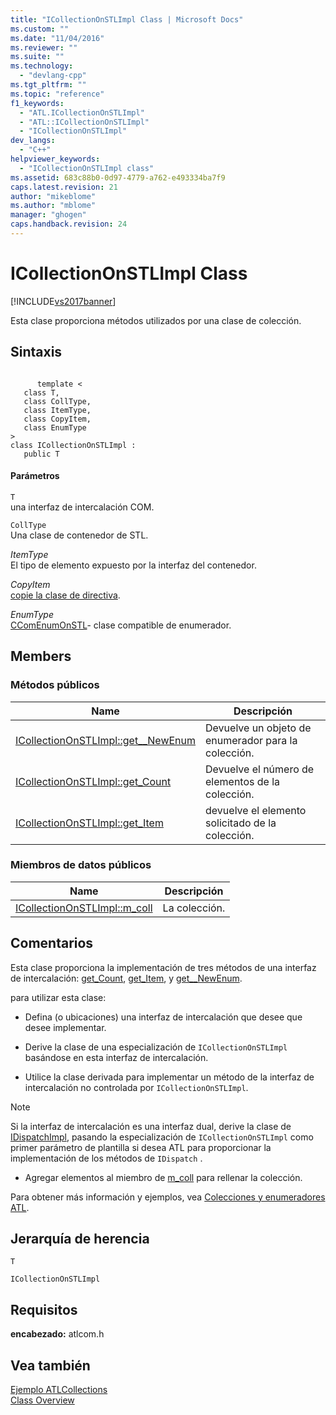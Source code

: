 ```yaml
---
title: "ICollectionOnSTLImpl Class | Microsoft Docs"
ms.custom: ""
ms.date: "11/04/2016"
ms.reviewer: ""
ms.suite: ""
ms.technology: 
  - "devlang-cpp"
ms.tgt_pltfrm: ""
ms.topic: "reference"
f1_keywords: 
  - "ATL.ICollectionOnSTLImpl"
  - "ATL::ICollectionOnSTLImpl"
  - "ICollectionOnSTLImpl"
dev_langs: 
  - "C++"
helpviewer_keywords: 
  - "ICollectionOnSTLImpl class"
ms.assetid: 683c88b0-0d97-4779-a762-e493334ba7f9
caps.latest.revision: 21
author: "mikeblome"
ms.author: "mblome"
manager: "ghogen"
caps.handback.revision: 24
---
```

# ICollectionOnSTLImpl Class
[!INCLUDE[vs2017banner](../../assembler/inline/includes/vs2017banner.md)]

Esta clase proporciona métodos utilizados por una clase de colección.  
  
## Sintaxis  
  
```  
  
      template <  
   class T,  
   class CollType,  
   class ItemType,  
   class CopyItem,  
   class EnumType  
>  
class ICollectionOnSTLImpl :  
   public T  
```  
  
#### Parámetros  
 `T`  
 una interfaz de intercalación COM.  
  
 `CollType`  
 Una clase de contenedor de STL.  
  
 *ItemType*  
 El tipo de elemento expuesto por la interfaz del contenedor.  
  
 *CopyItem*  
 [copie la clase de directiva](../../atl/atl-copy-policy-classes.md).  
  
 *EnumType*  
 [CComEnumOnSTL](../../atl/reference/ccomenumonstl-class.md)\- clase compatible de enumerador.  
  
## Members  
  
### Métodos públicos  
  
|Name|Descripción|  
|----------|-----------------|  
|[ICollectionOnSTLImpl::get\_\_NewEnum](../Topic/ICollectionOnSTLImpl::get__NewEnum.md)|Devuelve un objeto de enumerador para la colección.|  
|[ICollectionOnSTLImpl::get\_Count](../Topic/ICollectionOnSTLImpl::get_Count.md)|Devuelve el número de elementos de la colección.|  
|[ICollectionOnSTLImpl::get\_Item](../Topic/ICollectionOnSTLImpl::get_Item.md)|devuelve el elemento solicitado de la colección.|  
  
### Miembros de datos públicos  
  
|Name|Descripción|  
|----------|-----------------|  
|[ICollectionOnSTLImpl::m\_coll](../Topic/ICollectionOnSTLImpl::m_coll.md)|La colección.|  
  
## Comentarios  
 Esta clase proporciona la implementación de tres métodos de una interfaz de intercalación: [get\_Count](../Topic/ICollectionOnSTLImpl::get_Count.md), [get\_Item](../Topic/ICollectionOnSTLImpl::get_Item.md), y [get\_\_NewEnum](../Topic/ICollectionOnSTLImpl::get__NewEnum.md).  
  
 para utilizar esta clase:  
  
-   Defina \(o ubicaciones\) una interfaz de intercalación que desee que desee implementar.  
  
-   Derive la clase de una especialización de `ICollectionOnSTLImpl` basándose en esta interfaz de intercalación.  
  
-   Utilice la clase derivada para implementar un método de la interfaz de intercalación no controlada por `ICollectionOnSTLImpl`.  
  
> [!NOTE]
>  Si la interfaz de intercalación es una interfaz dual, derive la clase de [IDispatchImpl](../../atl/reference/idispatchimpl-class.md), pasando la especialización de `ICollectionOnSTLImpl` como primer parámetro de plantilla si desea ATL para proporcionar la implementación de los métodos de `IDispatch` .  
  
-   Agregar elementos al miembro de [m\_coll](../Topic/ICollectionOnSTLImpl::m_coll.md) para rellenar la colección.  
  
 Para obtener más información y ejemplos, vea [Colecciones y enumeradores ATL](../../atl/atl-collections-and-enumerators.md).  
  
## Jerarquía de herencia  
 `T`  
  
 `ICollectionOnSTLImpl`  
  
## Requisitos  
 **encabezado:** atlcom.h  
  
## Vea también  
 [Ejemplo ATLCollections](../../top/visual-cpp-samples.md)   
 [Class Overview](../../atl/atl-class-overview.md)